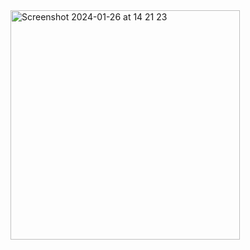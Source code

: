 <img width="367" alt="Screenshot 2024-01-26 at 14 21 23" src="https://github.com/SilmiCamilia/View/assets/129129210/dc31d8b9-128e-4314-b257-8897beabc21f">
